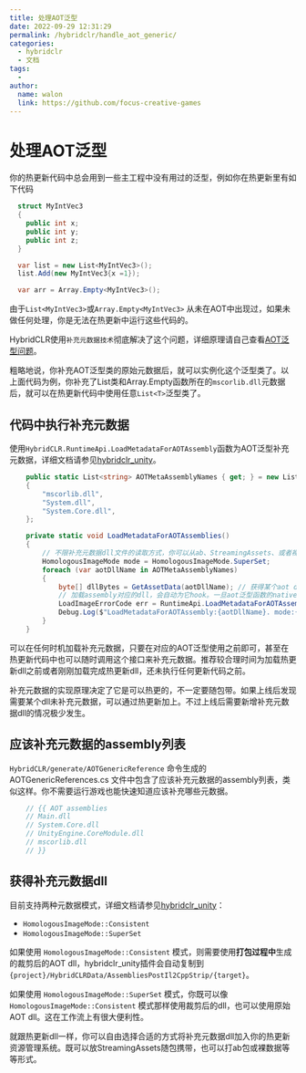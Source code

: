 ```yaml
---
title: 处理AOT泛型
date: 2022-09-29 12:31:29
permalink: /hybridclr/handle_aot_generic/
categories:
  - hybridclr
  - 文档
tags:
  - 
author: 
  name: walon
  link: https://github.com/focus-creative-games
---
```


# 处理AOT泛型

你的热更新代码中总会用到一些主工程中没有用过的泛型，例如你在热更新里有如下代码

```csharp
  struct MyIntVec3
  {
    public int x;
    public int y;
    public int z;
  }

  var list = new List<MyIntVec3>();
  list.Add(new MyIntVec3{x =1});

  var arr = Array.Empty<MyIntVec3>();
```

由于`List<MyIntVec3>`或`Array.Empty<MyIntVec3>` 从未在AOT中出现过，如果未做任何处理，你是无法在热更新中运行这些代码的。

HybridCLR使用`补充元数据技术`彻底解决了这个问题，详细原理请自己查看[AOT泛型问题](/hybridclr/aot_generic/)。

粗略地说，你补充AOT泛型类的原始元数据后，就可以实例化这个泛型类了。以上面代码为例，你补充了List类和Array.Empty函数所在的`mscorlib.dll`元数据后，就可以在热更新代码中使用任意`List<T>`泛型类了。


## 代码中执行补充元数据

使用`HybridCLR.RuntimeApi.LoadMetadataForAOTAssembly`函数为AOT泛型补充元数据，详细文档请参见[hybridclr_unity](/hybridclr/hybridclr_unity/)。

```csharp
    public static List<string> AOTMetaAssemblyNames { get; } = new List<string>()
    {
        "mscorlib.dll",
        "System.dll",
        "System.Core.dll",
    };

    private static void LoadMetadataForAOTAssemblies()
    {
        // 不限补充元数据dll文件的读取方式，你可以从ab、StreamingAssets、或者裸文件下载等办法获得
        HomologousImageMode mode = HomologousImageMode.SuperSet;
        foreach (var aotDllName in AOTMetaAssemblyNames)
        {
            byte[] dllBytes = GetAssetData(aotDllName); // 获得某个aot dll文件所有字节
            // 加载assembly对应的dll，会自动为它hook。一旦aot泛型函数的native函数不存在，用解释器版本代码
            LoadImageErrorCode err = RuntimeApi.LoadMetadataForAOTAssembly(dllBytes, mode);
            Debug.Log($"LoadMetadataForAOTAssembly:{aotDllName}. mode:{mode} ret:{err}");
        }
    }
```

可以在任何时机加载补充元数据，只要在对应的AOT泛型使用之前即可，甚至在热更新代码中也可以随时调用这个接口来补充元数据。推荐较合理时间为加载热更新dll之前或者刚刚加载完成热更新dll，还未执行任何更新代码之前。

补充元数据的实现原理决定了它是可以热更的，不一定要随包带。如果上线后发现需要某个dll未补充元数据，可以通过热更新加上。不过上线后需要新增补充元数据dll的情况极少发生。

## 应该补充元数据的assembly列表

`HybridCLR/generate/AOTGenericReference` 命令生成的 AOTGenericReferences.cs 文件中包含了应该补充元数据的assembly列表，类似这样。你不需要运行游戏也能快速知道应该补充哪些元数据。

```csharp
	// {{ AOT assemblies
	// Main.dll
	// System.Core.dll
	// UnityEngine.CoreModule.dll
	// mscorlib.dll
	// }}
```

## 获得补充元数据dll

目前支持两种元数据模式，详细文档请参见[hybridclr_unity](/hybridclr/hybridclr_unity/)：

- `HomologousImageMode::Consistent`
- `HomologousImageMode::SuperSet`

如果使用 `HomologousImageMode::Consistent` 模式，则需要使用**打包过程中**生成的裁剪后的AOT dll，hybridclr_unity插件会自动复制到`{project}/HybridCLRData/AssembliesPostIl2CppStrip/{target}`。

如果使用 `HomologousImageMode::SuperSet` 模式，你既可以像 `HomologousImageMode::Consistent` 模式那样使用裁剪后的dll，也可以使用原始AOT dll。这在工作流上有很大便利性。

就跟热更新dll一样，你可以自由选择合适的方式将补充元数据dll加入你的热更新资源管理系统。既可以放StreamingAssets随包携带，也可以打ab包或裸数据等等形式。
